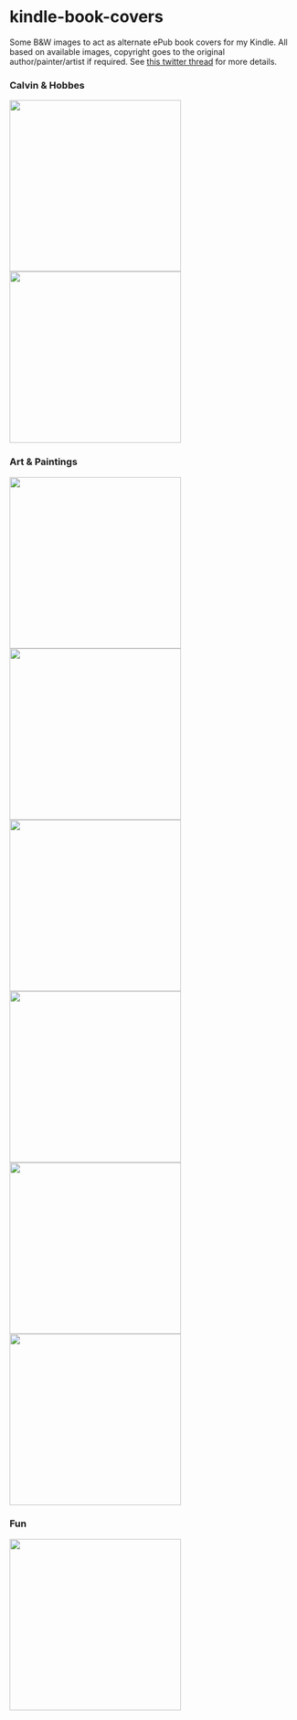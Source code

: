 # kindle-book-covers

Some B&amp;W images to act as alternate ePub book covers for my Kindle. All based on available images, copyright goes to the original author/painter/artist if required. See [this twitter thread](https://twitter.com/berenguel/status/1475796361320796160) for more details.

### Calvin & Hobbes

<img src="calvin-universe.jpg" width="300"/>
<img src="calvin-year.jpg" width="300"/>

### Art & Paintings

<img src="escher-fish.jpg" width="300"/>
<img src="escher-puddle.jpg" width="300"/>
<img src="hokusai-wave.jpg" width="300"/>
<img src="kandinsky-delicate.jpg" width="300"/>
<img src="magritte-son-of-man.jpg" width="300"/>
<img src="vermeer-pearl.jpg" width="300"/>

### Fun

<img src="fry.jpg" width="300"/>
